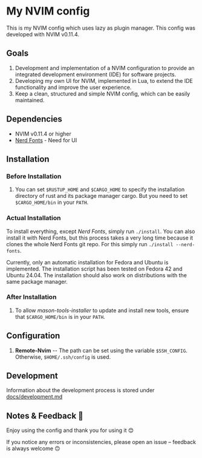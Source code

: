 # My NVIM config

This is my NVIM config which uses lazy as plugin manager. This config was
developed with NVIM v0.11.4.

## Goals

1. Development and implementation of a NVIM configuration to provide an
   integrated development environment (IDE) for software projects.
2. Developing my own UI for NVIM, implemented in Lua, to extend the
   IDE functionality and improve the user experience.
3. Keep a clean, structured and simple NVIM config, which can be easily
   maintained.

## Dependencies

- NVIM v0.11.4 or higher
- [Nerd Fonts](https://github.com/ryanoasis/nerd-fonts) - Need for UI

## Installation

### Before Installation

1. You can set `$RUSTUP_HOME` and `$CARGO_HOME` to specify the installation
   directory of rust and its package manager cargo. But you need to set
   `$CARGO_HOME/bin` in your `PATH`.

### Actual Installation

To install everything, except *Nerd Fonts*, simply run `./install`. You can
also install it with Nerd Fonts, but this process takes a very long time
because it clones the whole Nerd Fonts git repo. For this simply run
`./install --nerd-fonts`.

Currently, only an automatic installation for Fedora and Ubuntu is implemented.
The installation script has been tested on Fedora 42 and Ubuntu 24.04. The
installation should also work on distributions with the same package manager.

### After Installation

1. To allow *mason-tools-installer* to update and install new tools, ensure that
   `$CARGO_HOME/bin` is in your `PATH`.

## Configuration

1. **Remote-Nvim** -- The path can be set using the variable `$SSH_CONFIG`.
   Otherwise, `$HOME/.ssh/config` is used.

## Development

Information about the development process is stored under [docs/development.md](docs/development.md)

## Notes & Feedback 🎉

Enjoy using the config and thank you for using it 😊

If you notice any errors or inconsistencies, please open an issue – feedback
is always welcome 🙃

